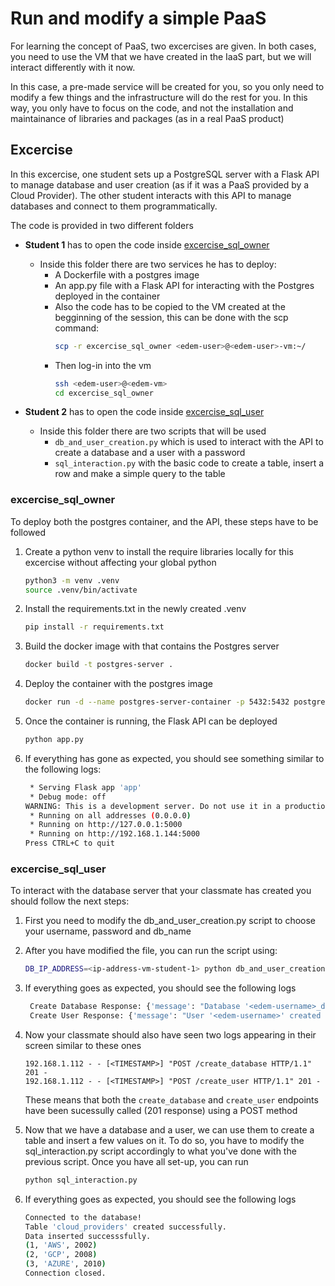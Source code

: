 # Run and modify a simple PaaS

For learning the concept of PaaS, two excercises are given. In both cases, you need to use the VM that we have created in the IaaS part, but we will interact differently with it now.

In this case, a pre-made service will be created for you, so you only need to modify a few things and the infrastructure will do the rest for you. In this way, you only have to focus on the code, and not the installation and maintainance of libraries and packages (as in a real PaaS product)

## Excercise

In this excercise, one student sets up a PostgreSQL server with a Flask API to manage database and user creation (as if it was a PaaS provided by a Cloud Provider). The other student interacts with this API to manage databases and connect to them programmatically.

The code is provided in two different folders

- **Student 1** has to open the code inside [excercise_sql_owner](./excercise_sql_owner/)
  - Inside this folder there are two services he has to deploy:
    - A Dockerfile with a postgres image
    - An app.py file with a Flask API for interacting with the Postgres deployed in the container
    - Also the code has to be copied to the VM created at the begginning of the session, this can be done with the scp command:
      ```sh
      scp -r excercise_sql_owner <edem-user>@<edem-user>-vm:~/
      ```
     - Then log-in into the vm
        ```sh
        ssh <edem-user>@<edem-vm>
        cd excercise_sql_owner
        ```

- **Student 2** has to open the code inside [excercise_sql_user](./excercise_sql_user/)
  - Inside this folder there are two scripts that will be used
    - `db_and_user_creation.py` which is used to interact with the API to create a database and a user with a password
    - `sql_interaction.py` with the basic code to create a table, insert a row and make a simple query to the table


### excercise_sql_owner

To deploy both the postgres container, and the API, these steps have to be followed

1. Create a python venv to install the require libraries locally for this excercise without affecting your global python
    ```sh
    python3 -m venv .venv
    source .venv/bin/activate
    ```

2. Install the requirements.txt in the newly created .venv
   ```sh
   pip install -r requirements.txt
   ```

3. Build the docker image with that contains the Postgres server
   ```sh
   docker build -t postgres-server .
   ```

4. Deploy the container with the postgres image
   ```sh
   docker run -d --name postgres-server-container -p 5432:5432 postgres-server
   ```

5. Once the container is running, the Flask API can be deployed
   ```sh
   python app.py
   ````

6. If everything has gone as expected, you should see something similar to the following logs:
   ```sh
    * Serving Flask app 'app'
    * Debug mode: off
   WARNING: This is a development server. Do not use it in a production deployment. Use a production WSGI server instead.
    * Running on all addresses (0.0.0.0)
    * Running on http://127.0.0.1:5000
    * Running on http://192.168.1.144:5000
   Press CTRL+C to quit
   ```

### excercise_sql_user

To interact with the database server that your classmate has created you should follow the next steps:

1. First you need to modify the db_and_user_creation.py script to choose your username, password and db_name

2. After you have modified the file, you can run the script using:
   ```sh
   DB_IP_ADDRESS=<ip-address-vm-student-1> python db_and_user_creation.py
   ```

3. If everything goes as expected, you should see the following logs
   ```sh
    Create Database Response: {'message': "Database '<edem-username>_db}' created successfully."}
    Create User Response: {'message': "User '<edem-username>' created successfully with privileges on database '<edem-username>_db'"}
   ```

4. Now your classmate should also have seen two logs appearing in their screen similar to these ones
   ```ssh
   192.168.1.112 - - [<TIMESTAMP>] "POST /create_database HTTP/1.1" 201 -
   192.168.1.112 - - [<TIMESTAMP>] "POST /create_user HTTP/1.1" 201 -
    ```
    These means that both the `create_database` and `create_user` endpoints have been sucessully called (201 response) using a POST method

5. Now that we have a database and a user, we can use them to create a table and insert a few values on it. To do so, you have to modify the sql_interaction.py script accordingly to what you've done with the previous script. Once you have all set-up, you can run
   ```sh
   python sql_interaction.py
   ```

6. If everything goes as expected, you should see the following logs
   ```sh
   Connected to the database!
   Table 'cloud_providers' created successfully.
   Data inserted successsfully.
   (1, 'AWS', 2002)
   (2, 'GCP', 2008)
   (3, 'AZURE', 2010)
   Connection closed.
   ```





